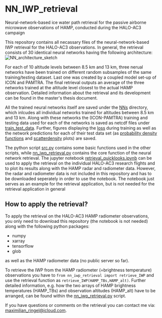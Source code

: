 # NN_IWP_retrieval
Neural-network-based ice water path retrieval for the passive airborne microwave observations of HAMP, conducted during the HALO-AC3 campaign

This repository contains all necassary files of the neural-network-based IWP retrieval for the HALO-AC3 observations. In general, the retrieval consists of 30 identical neural networks having the following architecture:
![NN_architecture_sketch](https://github.com/MaxRing96/NN_IWP_retrieval/assets/62293752/e8d26a33-4d7c-4f32-8660-2fc988af0e9e)

For each of 10 altitude levels between 8.5 km and 13 km, three nerual networks have been trained on different random subsamples of the same training/testing dataset.
Last one was created by a coupled model set-up of ICON and PAMTRA. The final retrieval outputs an average of the three networks trained at the altitude level closest to the actual HAMP observation. Detailed information about the retrieval and its development can be found in the master's thesis document.

All the trained neural networks itself are saved under the [NNs](\NNs) directory, which inlcudes all individual networks trained for altitudes between 8.5 km and 13 km.
Along with these networks the (ICON-PAMTRA) training and testing data used for each of the networks is saved as netcdf files under [train_test_data](\NNs\train_test_data).
Further, figures displaying the [loss](\NNs\testing_loss) during training as well as the network predictions for each of their test data set (as [probability density functions](\NNs\testing_pdfs) and [scatterdensity](\NNs\testing_scatterdensity) plots) are saved.

The python script [src.py](\src.py) contains some basic functions used in the other scripts, while [nn_iwp_retrieval.py](\nn_iwp_retrieval.py) contains the core function of the neural network retrieval. 
The jupyter notebook [retrieval_quicklooks.ipynb](\retrieval_quicklooks.ipynb) can be used to apply the retrieval on the individual HALO-AC3 research flights and to plot its results along with the HAMP radar and radiometer data.
However, the radar and radiometer data is not included in this repository and has to be downloaded seperately in order to use the notebook. The notebook just serves as an example for the retrieval application, but is not needed for the retrieval application in general

## How to apply the retrieval?
To apply the retrieval on the HALO-AC3 HAMP radiometer observations, you only need to download this repository (the notebook is not needed) along with the following python packages:
  - numpy
  - xarray
  - tensorflow
  - glob

as well as the HAMP radiometer data (no public server so far).

To retrieve the IWP from the HAMP radiometer (=brightness temperature) observations you have to `from nn_iwp_retrieval import retrieve_IWP` and use the retrieval function as `retrieve_IWP(HAMP_TBs,HAMP_alt)`.
Further detailed information, e.g. how the two arrays of HAMP brightness temperatures (HAMP_TBs) and observation altitudes (HAMP_alt) have to be arranged, can be found within the [nn_iwp_retrieval.py](\nn_iwp_retrieval.py) script.

If you have questions or comments on the retrieval you can contact me via: maximilian_ringel@icloud.com.

